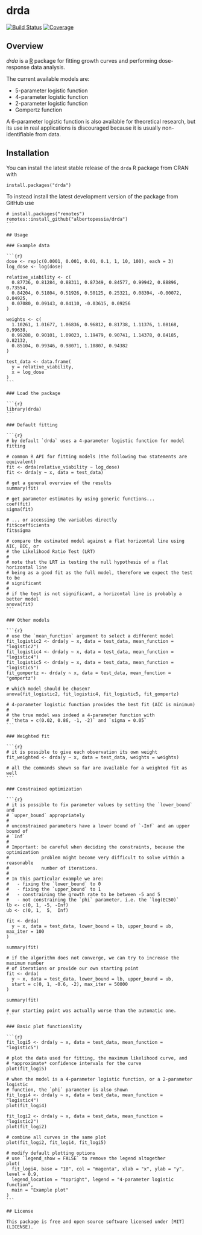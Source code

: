 # drda

[![Build Status](https://github.com/albertopessia/drda/actions/workflows/r-cmd-check.yml/badge.svg?branch=master)](https://github.com/albertopessia/drda/actions/workflows/r-cmd-check.yml) [![Coverage](https://codecov.io/gh/albertopessia/drda/branch/master/graph/badge.svg)](https://codecov.io/gh/albertopessia/drda)

## Overview

*drda* is a [R](https://www.r-project.org/) package for fitting growth curves
and performing dose-response data analysis.

The current available models are:

- 5-parameter logistic function
- 4-parameter logistic function
- 2-parameter logistic function
- Gompertz function

A 6-parameter logistic function is also available for theoretical research, but
its use in real applications is discouraged because it is usually
non-identifiable from data.

## Installation

You can install the latest stable release of the `drda` R package from CRAN with

```{r}
install.packages("drda")
```

To instead install the latest development version of the package from GitHub use

````{r}
# install.packages("remotes")
remotes::install_github("albertopessia/drda")
```

## Usage

### Example data

```{r}
dose <- rep(c(0.0001, 0.001, 0.01, 0.1, 1, 10, 100), each = 3)
log_dose <- log(dose)

relative_viability <- c(
  0.87736, 0.81284, 0.88311, 0.87349, 0.84577, 0.99942, 0.88896, 0.73554,
  0.84204, 0.51804, 0.51926, 0.50125, 0.25321, 0.08394, -0.00072, 0.04925,
  0.07080, 0.09143, 0.04110, -0.03615, 0.09256
)

weights <- c(
  1.10261, 1.01677, 1.06836, 0.96812, 0.81738, 1.11376, 1.08168, 0.99638,
  0.99288, 0.90101, 1.09023, 1.19479, 0.90741, 1.14378, 0.84185, 0.82132,
  0.85104, 0.99346, 0.98071, 1.10807, 0.94382
)

test_data <- data.frame(
  y = relative_viability,
  x = log_dose
)
```

### Load the package

```{r}
library(drda)
```

### Default fitting

```{r}
# by default `drda` uses a 4-parameter logistic function for model fitting

# common R API for fitting models (the following two statements are equivalent)
fit <- drda(relative_viability ~ log_dose)
fit <- drda(y ~ x, data = test_data)

# get a general overview of the results
summary(fit)

# get parameter estimates by using generic functions...
coef(fit)
sigma(fit)

# ... or accessing the variables directly
fit$coefficients
fit$sigma

# compare the estimated model against a flat horizontal line using AIC, BIC, or
# the Likelihood Ratio Test (LRT)
#
# note that the LRT is testing the null hypothesis of a flat horizontal line
# being as a good fit as the full model, therefore we expect the test to be
# significant
#
# if the test is not significant, a horizontal line is probably a better model
anova(fit)
```

### Other models

```{r}
# use the `mean_function` argument to select a different model
fit_logistic2 <- drda(y ~ x, data = test_data, mean_function = "logistic2")
fit_logistic4 <- drda(y ~ x, data = test_data, mean_function = "logistic4")
fit_logistic5 <- drda(y ~ x, data = test_data, mean_function = "logistic5")
fit_gompertz <- drda(y ~ x, data = test_data, mean_function = "gompertz")

# which model should be chosen?
anova(fit_logistic2, fit_logistic4, fit_logistic5, fit_gompertz)

# 4-parameter logistic function provides the best fit (AIC is minimum)
#
# the true model was indeed a 4-parameter function with
# `theta = c(0.02, 0.86, -1, -2)` and `sigma = 0.05`
```

### Weighted fit

```{r}
# it is possible to give each observation its own weight
fit_weighted <- drda(y ~ x, data = test_data, weights = weights)

# all the commands shown so far are available for a weighted fit as well
```

### Constrained optimization

```{r}
# it is possible to fix parameter values by setting the `lower_bound` and
# `upper_bound` appropriately
#
# unconstrained parameters have a lower bound of `-Inf` and an upper bound of
# `Inf`
#
# Important: be careful when deciding the constraints, because the optimization
#            problem might become very difficult to solve within a reasonable
#            number of iterations.
#
# In this particular example we are:
#   - fixing the `lower_bound` to 0
#   - fixing the `upper_bound` to 1
#   - constraining the growth rate to be between -5 and 5
#   - not constraining the `phi` parameter, i.e. the `log(EC50)`
lb <- c(0, 1, -5, -Inf)
ub <- c(0, 1,  5,  Inf)

fit <- drda(
  y ~ x, data = test_data, lower_bound = lb, upper_bound = ub, max_iter = 100
)

summary(fit)

# if the algorithm does not converge, we can try to increase the maximum number
# of iterations or provide our own starting point
fit <- drda(
  y ~ x, data = test_data, lower_bound = lb, upper_bound = ub,
  start = c(0, 1, -0.6, -2), max_iter = 50000
)

summary(fit)

# our starting point was actually worse than the automatic one.
```

### Basic plot functionality

```{r}
fit_logi5 <- drda(y ~ x, data = test_data, mean_function = "logistic5")

# plot the data used for fitting, the maximum likelihood curve, and
# *approximate* confidence intervals for the curve
plot(fit_logi5)

# when the model is a 4-parameter logistic function, or a 2-parameter logistic
# function, the `phi` parameter is also shown
fit_logi4 <- drda(y ~ x, data = test_data, mean_function = "logistic4")
plot(fit_logi4)

fit_logi2 <- drda(y ~ x, data = test_data, mean_function = "logistic2")
plot(fit_logi2)

# combine all curves in the same plot
plot(fit_logi2, fit_logi4, fit_logi5)

# modify default plotting options
# use `legend_show = FALSE` to remove the legend altogether
plot(
  fit_logi4, base = "10", col = "magenta", xlab = "x", ylab = "y", level = 0.9,
  legend_location = "topright", legend = "4-parameter logistic function",
  main = "Example plot"
)
```

## License

This package is free and open source software licensed under [MIT](LICENSE).
